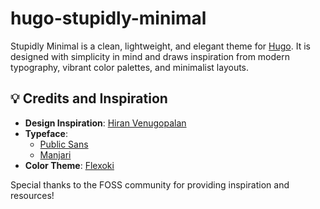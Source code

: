 # hugo-stupidly-minimal
Stupidly Minimal is a clean, lightweight, and elegant theme for [Hugo](https://gohugo.io/). It is designed with simplicity in mind and draws inspiration from modern typography, vibrant color palettes, and minimalist layouts.

## 💡 Credits and Inspiration

- **Design Inspiration**: [Hiran Venugopalan](https://hiran.in)
- **Typeface**:
  - [Public Sans](https://fonts.google.com/specimen/Public+Sans/about)
  - [Manjari](https://fonts.google.com/specimen/Manjari/about)
- **Color Theme**: [Flexoki](https://stephango.com/flexoki)

Special thanks to the FOSS community for providing inspiration and resources!
